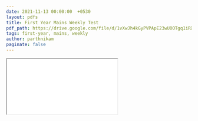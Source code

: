 ```yaml
---
date: 2021-11-13 00:00:00  +0530
layout: pdfs
title: First Year Mains Weekly Test
pdf_path: https://drive.google.com/file/d/1vXwJh4kGyPVPApE23wU0OTgq1iRXarkS/preview?usp=drive_link
tags: first-year, mains, weekly
author: parthnikam
paginate: false
---
```


<iframe class="embed-pdf" src="{{ page.pdf_path }}#toolbar=0" seamless="seamless" scrolling="no" style="overflow:hidden"></iframe>
